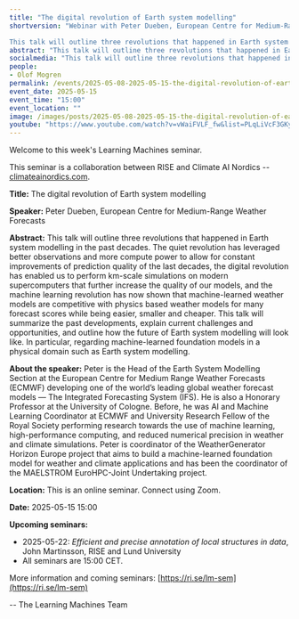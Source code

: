 ```yaml
---
title: "The digital revolution of Earth system modelling"
shortversion: "Webinar with Peter Dueben, European Centre for Medium-Range Weather Forecasts. 

This talk will outline three revolutions that happened in Earth system modelling in the past decades. The quiet revolution has leveraged better observations and more compute power to allow for constant improvements of prediction quality of the last decades, the digital revolution has enabled us to perform km-scale simulations on modern supercomputers that further increase the quality of our models, and the machine learning revolution has now shown that machine-learned weather models are competitive with physics based weather models for many forecast scores while being easier, smaller and cheaper. This talk will summarize the past developments, explain current challenges and opportunities, and outline how the future of Earth system modelling will look like. In particular, regarding machine-learned foundation models in a physical domain such as Earth system modelling."
abstract: "This talk will outline three revolutions that happened in Earth system modelling in the past decades. The quiet revolution has leveraged better observations and more compute power to allow for constant improvements of prediction quality of the last decades, the digital revolution has enabled us to perform km-scale simulations on modern supercomputers that further increase the quality of our models, and the machine learning revolution has now shown that machine-learned weather models are competitive with physics based weather models for many forecast scores while being easier, smaller and cheaper. This talk will summarize the past developments, explain current challenges and opportunities, and outline how the future of Earth system modelling will look like. In particular, regarding machine-learned foundation models in a physical domain such as Earth system modelling."
socialmedia: "This talk will outline three revolutions that happened in Earth system modelling in the past decades. The quiet revolution has leveraged better observations and more compute power to allow for constant improvements of prediction quality of the last decades, the digital revolution has enabled us to perform km-scale simulations on modern supercomputers that further increase the quality of our models, and the machine learning revolution has now shown that machine-learned weather models are competitive with physics based weather models for many forecast scores while being easier, smaller and cheaper. This talk will summarize the past developments, explain current challenges and opportunities, and outline how the future of Earth system modelling will look like. In particular, regarding machine-learned foundation models in a physical domain such as Earth system modelling."
people:
- Olof Mogren
permalink: /events/2025-05-08-2025-05-15-the-digital-revolution-of-earth-system-modelling
event_date: 2025-05-15
event_time: "15:00"
event_location: ""
image: /images/posts/2025-05-08-2025-05-15-the-digital-revolution-of-earth-system-modelling.jpg
youtube: "https://www.youtube.com/watch?v=vWaiFVLF_fw&list=PLqLiVcF3GKy0-jZFGg-VqLzh51LqCfduN&index=1"
--- 
```

Welcome to this week's Learning Machines seminar.

This seminar is a collaboration between RISE and Climate AI Nordics -- [climateainordics.com](https://climateainordics.com/).

**Title:** The digital revolution of Earth system modelling

**Speaker:** Peter Dueben, European Centre for Medium-Range Weather Forecasts

**Abstract:** This talk will outline three revolutions that happened in Earth system modelling in the past decades. The quiet revolution has leveraged better observations and more compute power to allow for constant improvements of prediction quality of the last decades, the digital revolution has enabled us to perform km-scale simulations on modern supercomputers that further increase the quality of our models, and the machine learning revolution has now shown that machine-learned weather models are competitive with physics based weather models for many forecast scores while being easier, smaller and cheaper. This talk will summarize the past developments, explain current challenges and opportunities, and outline how the future of Earth system modelling will look like. In particular, regarding machine-learned foundation models in a physical domain such as Earth system modelling.

**About the speaker:** Peter is the Head of the Earth System Modelling Section at the European Centre for Medium Range Weather Forecasts (ECMWF) developing one of the world’s leading global weather forecast models — The Integrated Forecasting System (IFS). He is also a Honorary Professor at the University of Cologne. Before, he was AI and Machine Learning Coordinator at ECMWF and University Research Fellow of the Royal Society performing research towards the use of machine learning, high-performance computing, and reduced numerical precision in weather and climate simulations. Peter is coordinator of the WeatherGenerator Horizon Europe project that aims to build a machine-learned foundation model for weather and climate applications and has been the coordinator of the MAELSTROM EuroHPC-Joint Undertaking project.

**Location:** This is an online seminar. Connect using Zoom.

**Date:** 2025-05-15 15:00



**Upcoming seminars:**

* 2025-05-22: *Efficient and precise annotation of local structures in data*, John Martinsson, RISE and Lund University
* All seminars are 15:00 CET.

More information and coming seminars: [https://ri.se/lm-sem](https://ri.se/lm-sem)

-- The Learning Machines Team

